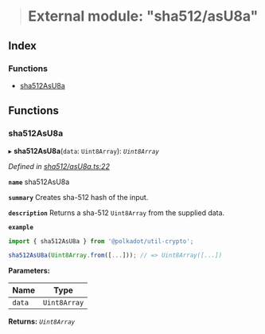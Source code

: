 > # External module: "sha512/asU8a"

## Index

### Functions

* [sha512AsU8a](_sha512_asu8a_.md#sha512asu8a)

## Functions

###  sha512AsU8a

▸ **sha512AsU8a**(`data`: `Uint8Array`): *`Uint8Array`*

*Defined in [sha512/asU8a.ts:22](https://github.com/polkadot-js/common/blob/c7c04bf/packages/util-crypto/src/sha512/asU8a.ts#L22)*

**`name`** sha512AsU8a

**`summary`** Creates sha-512 hash of the input.

**`description`** 
Returns a sha-512 `Uint8Array` from the supplied data.

**`example`** 
<BR>

```javascript
import { sha512AsU8a } from '@polkadot/util-crypto';

sha512AsU8a(Uint8Array.from([...])); // => Uint8Array([...])
```

**Parameters:**

Name | Type |
------ | ------ |
`data` | `Uint8Array` |

**Returns:** *`Uint8Array`*